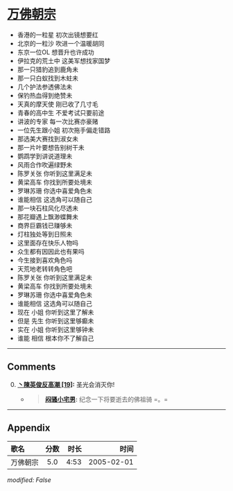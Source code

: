 # [万佛朝宗](https://music.163.com/song?id=66312)

* 香港的一粒星  初次出镜想要红
* 北京的一粒沙  吹进一个温暖胡同
* 东京一位OL  想晋升也许成功
* 伊拉克的荒土中  这美军想找家国梦
* 那一只猎豹追到鹿角未
* 那一只白蚁找到木蛀未
* 几个护法参透佛法未
* 保钓热血得到绝赞未
* 天真的摩天使  刚已收了几寸毛
* 青春的高中生  不爱考试只要前途
* 讲波的专家  每一次比赛亦豪赌
* 一位先生跟小姐  初次拖手偏走错路
* 那选美大赛找到淑女未
* 那一片叶要想告别树干未
* 鹦鹉学到讲说道理未
* 风雨合作吹遍绿野未
* 陈罗关张  你听到这里满足未
* 黄梁高车  你找到所要处境未
* 罗琳苏珊  你选中喜爱角色未
* 谁能相信  这选角可以随自己
* 那一块石柱风化尽透未
* 那花瓣遇上飘渺蝶舞未
* 商界巨霸钱已赚够未
* 灯柱独处等到日照未
* 这里面存在快乐人物吗
* 众生都有因因此也有果吗
* 今生接到喜欢角色吗
* 天荒地老转转角色吧
* 陈罗关张  你听到这里满足未
* 黄梁高车  你找到所要处境未
* 罗琳苏珊  你选中喜爱角色未
* 谁能相信  这选角可以随自己
* 现在  小姐  你听到这里了解未
* 但是  先生  你听到这里够癫未
* 实在  小姐  你听到这里够钟未
* 谁能  相信  根本你不了解自己


---

## Comments
0. **[丶陳英俊反高潮 \[19\]](https://music.163.com/#/user/home?id=78270729):** 圣光会消灭你!
	* > **[闷骚小宅男](https://music.163.com/#/user/home?id=71572015):** 纪念一下将要逝去的佛祖骑 =。=



---

## Appendix

|歌名|分数|时长|时间|
|:---|:---:|---:|---:|
|万佛朝宗|5.0|4:53|2005-02-01

*modified: False*